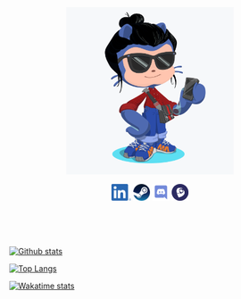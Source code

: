 <p align='center'>
    <img src="https://raw.githubusercontent.com/luca16s/luca16s/main/octocat.png" width="300"/>
</p>

<p align='center'>
    <a href="https://www.linkedin.com/in/gianfigueiredo/" target="_blank"><img height="30" src="https://raw.githubusercontent.com/luca16s/luca16s/main/in.png"></a>
    <a href="https://steamcommunity.com/id/gian_luca_/" target="_blank"><img height="30" src="https://raw.githubusercontent.com/luca16s/luca16s/main/steam.png"></a>
    <a href="https://discord.com/users/551810246587318272/" target="_blank"><img height="30" src="https://raw.githubusercontent.com/luca16s/luca16s/main/discord.png"></a>
    <a href="http://lattes.cnpq.br/7677595601047677" target="_blank"><img height="30" src="https://raw.githubusercontent.com/luca16s/luca16s/main/lattes.svg"></a>
</p>

<br><br><br>

[![Github stats](https://github-readme-stats.vercel.app/api?username=luca16s&theme=react&show_icons=true&count_private=true)](https://github.com/anuraghazra/github-readme-stats)

[![Top Langs](https://github-readme-stats.vercel.app/api/top-langs/?username=luca16s&theme=react&layout=compact)](https://github.com/anuraghazra/github-readme-stats)

[![Wakatime stats](https://github-readme-stats.vercel.app/api/wakatime?username=luca16s&theme=react&layout=compact)](https://github.com/anuraghazra/github-readme-stats)
